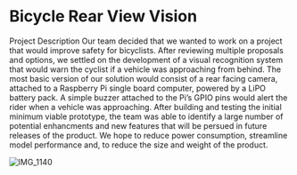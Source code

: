 # Bicycle Rear View Vision

Project Description
Our team decided that we wanted to work on a project that would improve safety for bicyclists. After reviewing multiple proposals and options, we settled on the development of a visual recognition system that would warn the cyclist if a vehicle was approaching from behind. The most basic version of our solution would consist of a rear facing camera, attached to a Raspberry Pi single board computer, powered by a LiPO battery pack. A simple buzzer attached to the Pi’s GPIO pins would alert the rider when a vehicle was approaching.
After building and testing the initial minimum viable prototype, the team was able to identify a large number of potential enhancments and new features that will be persued in future releases of the product. We hope to reduce power consumption, streamline model performance and, to reduce the size and weight of the product. 

![IMG_1140](https://user-images.githubusercontent.com/11370301/131783864-3732bf1b-7389-427c-a08c-0d1bdf64ccc3.jpg)
